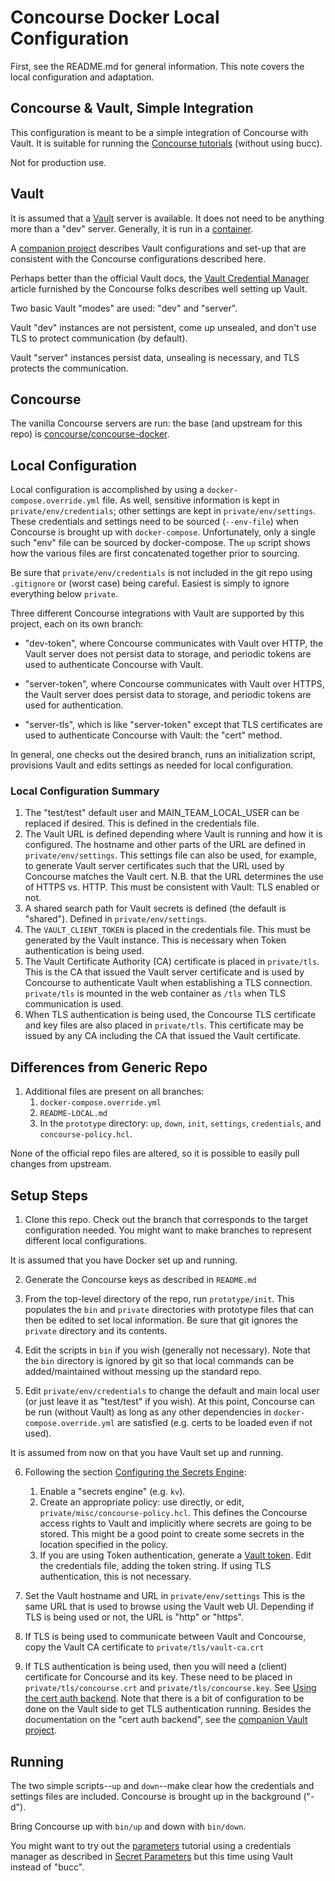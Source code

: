 # Concourse Docker Local Configuration

First, see the README.md for general information.  This note covers the local configuration
and adaptation.

## Concourse & Vault, Simple Integration

This configuration is meant to be a simple integration of Concourse with Vault.
It is suitable for running the [Concourse tutorials](https://concoursetutorial.com/) (without using bucc).

Not for production use.

## Vault

It is assumed that a [Vault](https://www.vaultproject.io/) server is available.
It does not need to be anything more than a "dev" server.  Generally, it is
run in a [container](https://github.com/hashicorp/docker-vault).

A [companion project](https://github.com/ranger6/vault-docker) describes Vault configurations and
set-up that are consistent with the Concourse configurations described here.

Perhaps better than the official Vault docs,
the [Vault Credential Manager](https://concourse-ci.org/vault-credential-manager.html) article
furnished by the Concourse folks describes well setting up Vault.

Two basic Vault "modes" are used: "dev" and "server".

Vault "dev" instances are not persistent, come up unsealed, and don't use TLS to protect
communication (by default).

Vault "server" instances persist data, unsealing is necessary, and TLS protects
the communication.

## Concourse

The vanilla Concourse servers are run: the base (and upstream for this repo) is [concourse/concourse-docker](https://github.com/concourse/concourse-docker).

## Local Configuration

Local configuration is accomplished by using a `docker-compose.override.yml` file.
As well, sensitive information is kept in `private/env/credentials`; other settings are kept
in `private/env/settings`. These credentials and settings need to
be sourced (`--env-file`) when Concourse is brought up with `docker-compose`.
Unfortunately, only a single such "env" file can be sourced by docker-compose. The
`up` script shows how the various files are first concatenated together prior to
sourcing.

Be sure that `private/env/credentials` is not included in the git repo using `.gitignore`
or (worst case) being careful.  Easiest is simply to ignore everything below `private`.

Three different Concourse integrations with Vault are supported by this project, each
on its own branch:

- "dev-token", where Concourse communicates with Vault over HTTP, the Vault server does not persist data to storage, and periodic tokens are used to authenticate Concourse with Vault.

- "server-token", where Concourse communicates with Vault over HTTPS, the Vault server does persist data to storage, and periodic tokens are used for authentication.

- "server-tls", which is like "server-token" except that TLS certificates are used to authenticate Concourse with Vault: the "cert" method.

In general, one checks out the desired branch, runs an initialization script, provisions Vault and edits settings as needed for local configuration.

### Local Configuration Summary

1. The "test/test" default user and MAIN_TEAM_LOCAL_USER can be replaced if desired. This is defined in the credentials file.
2. The Vault URL is defined depending where Vault is running and how it is configured.
The hostname and other parts of the URL are defined in `private/env/settings`.
This settings file can also be used, for example,
to generate Vault server certificates such that the URL used by Concourse matches the
Vault cert. N.B. that the URL determines the use of HTTPS vs. HTTP.  This must be
consistent with Vault: TLS enabled or not.
3. A shared search path for Vault secrets is defined (the default is "shared"). Defined in `private/env/settings`.
4. The `VAULT_CLIENT_TOKEN` is placed in the credentials file.  This must be generated by the Vault instance. This is necessary when Token authentication is being used.
5. The Vault Certificate Authority (CA) certificate is placed in `private/tls`.
This is the CA that issued the Vault server certificate and is used by Concourse to authenticate Vault when
establishing a TLS connection. `private/tls` is mounted in the web container as `/tls` when TLS communication is
used.
6. When TLS authentication is being used, the Concourse TLS certificate and key files are also placed in `private/tls`. This certificate may be issued by any CA including the CA that issued the Vault certificate.

## Differences from Generic Repo

1. Additional files are present on all branches:
    1. `docker-compose.override.yml`
    2. `README-LOCAL.md`
    3. In the `prototype` directory: `up`, `down`, `init`, `settings`, `credentials`, and `concourse-policy.hcl`.

None of the official repo files are altered, so it is possible to easily pull
changes from upstream.

## Setup Steps

1. Clone this repo.  Check out the branch that corresponds to the target configuration
needed. You might want to make branches to represent different local configurations.

It is assumed that you have Docker set up and running.

2. Generate the Concourse keys as described in `README.md`

3. From the top-level directory of the repo, run `prototype/init`. This populates the `bin` and
`private` directories with prototype files that can then be edited to set local information.
Be sure that git ignores the `private` directory and its contents.

4. Edit the scripts in `bin` if you wish (generally not necessary).
Note that the `bin` directory is ignored by git so that local commands
can be added/maintained without messing up the standard repo.

5. Edit `private/env/credentials` to change the default and
main local user (or just leave it as "test/test" if you wish).
At this point, Concourse can be run (without Vault) as long as any other
dependencies in `docker-compose.override.yml` are satisfied (e.g. certs to be loaded even if not used).

It is assumed from now on that you have Vault set up and running.

6. Following the section [Configuring the Secrets Engine](https://concourse-ci.org/vault-credential-manager.html#configuring-the-secrets-engine):
    1. Enable a "secrets engine" (e.g. `kv`).
    2. Create an appropriate policy: use directly, or edit, `private/misc/concourse-policy.hcl`.
This defines the Concourse access rights to Vault and implicitly
where secrets are going to be stored.
This might be a good point to create some secrets in the location specified in the policy.
    3. If you are using Token authentication, generate a [Vault token](https://concourse-ci.org/vault-credential-manager.html#vault-periodic-token). Edit the credentials file, adding the token string. If using TLS authentication, this is not necessary.

7. Set the Vault hostname and URL in `private/env/settings`  This is the same URL that is used to browse using the Vault web UI. Depending if TLS is being used or not, the URL is "http" or "https".

8. If TLS is being used to communicate between Vault and Concourse, copy the Vault CA certificate to `private/tls/vault-ca.crt`

9. If TLS authentication is being used, then you will need a (client) certificate for Concourse and its key.
These need to be placed in `private/tls/concourse.crt` and `private/tls/concourse.key`.
See [Using the cert auth backend](https://concourse-ci.org/vault-credential-manager.html#vault-cert-auth).
Note that there is a bit of configuration to
be done on the Vault side to get TLS authentication running. Besides the documentation on the "cert auth backend", see
the [companion Vault project](https://github.com/ranger6/vault-docker).

## Running

The two simple scripts--`up` and `down`--make clear how the
credentials and settings files are included.  Concourse is brought up in the background ("-d").

Bring Concourse up with `bin/up` and down with `bin/down`.

You might want to try out the [parameters](https://concoursetutorial.com/basics/parameters/) tutorial using a credentials manager as described in [Secret Parameters](https://concoursetutorial.com/basics/secret-parameters/) but this time using Vault instead of "bucc".
